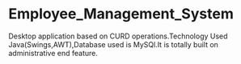 # Employee_Management_System
Desktop application based on CURD operations.Technology Used Java(Swings,AWT),Database used is MySQl.It is totally built on administrative end feature.
